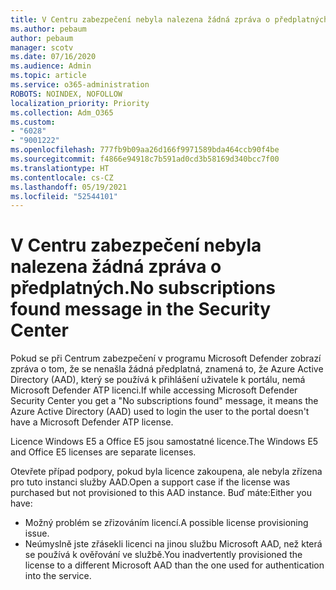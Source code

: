 ```yaml
---
title: V Centru zabezpečení nebyla nalezena žádná zpráva o předplatných.
ms.author: pebaum
author: pebaum
manager: scotv
ms.date: 07/16/2020
ms.audience: Admin
ms.topic: article
ms.service: o365-administration
ROBOTS: NOINDEX, NOFOLLOW
localization_priority: Priority
ms.collection: Adm_O365
ms.custom:
- "6028"
- "9001222"
ms.openlocfilehash: 777fb9b09aa26d166f9971589bda464ccb90f4be
ms.sourcegitcommit: f4866e94918c7b591ad0cd3b58169d340bcc7f00
ms.translationtype: HT
ms.contentlocale: cs-CZ
ms.lasthandoff: 05/19/2021
ms.locfileid: "52544101"
---
```

# <a name="no-subscriptions-found-message-in-the-security-center"></a><span data-ttu-id="6dd7f-102">V Centru zabezpečení nebyla nalezena žádná zpráva o předplatných.</span><span class="sxs-lookup"><span data-stu-id="6dd7f-102">No subscriptions found message in the Security Center</span></span>

<span data-ttu-id="6dd7f-103">Pokud se při Centrum zabezpečení v programu Microsoft Defender zobrazí zpráva o tom, že se nenašla žádná předplatná, znamená to, že Azure Active Directory (AAD), který se používá k přihlášení uživatele k portálu, nemá Microsoft Defender ATP licenci.</span><span class="sxs-lookup"><span data-stu-id="6dd7f-103">If while accessing Microsoft Defender Security Center you get a "No subscriptions found" message, it means the Azure Active Directory (AAD) used to login the user to the portal doesn't have a Microsoft Defender ATP license.</span></span>  

<span data-ttu-id="6dd7f-104">Licence Windows E5 a Office E5 jsou samostatné licence.</span><span class="sxs-lookup"><span data-stu-id="6dd7f-104">The Windows E5 and Office E5 licenses are separate licenses.</span></span>

<span data-ttu-id="6dd7f-105">Otevřete případ podpory, pokud byla licence zakoupena, ale nebyla zřízena pro tuto instanci služby AAD.</span><span class="sxs-lookup"><span data-stu-id="6dd7f-105">Open a support case if the license was purchased but not provisioned to this AAD instance.</span></span> <span data-ttu-id="6dd7f-106">Buď máte:</span><span class="sxs-lookup"><span data-stu-id="6dd7f-106">Either you have:</span></span> <br/>
-   <span data-ttu-id="6dd7f-107">Možný problém se zřizováním licencí.</span><span class="sxs-lookup"><span data-stu-id="6dd7f-107">A possible license provisioning issue.</span></span><br/>
-   <span data-ttu-id="6dd7f-108">Neúmyslně jste zřásekli licenci na jinou službu Microsoft AAD, než která se používá k ověřování ve službě.</span><span class="sxs-lookup"><span data-stu-id="6dd7f-108">You inadvertently provisioned the license to a different Microsoft AAD than the one used for authentication into the service.</span></span>
